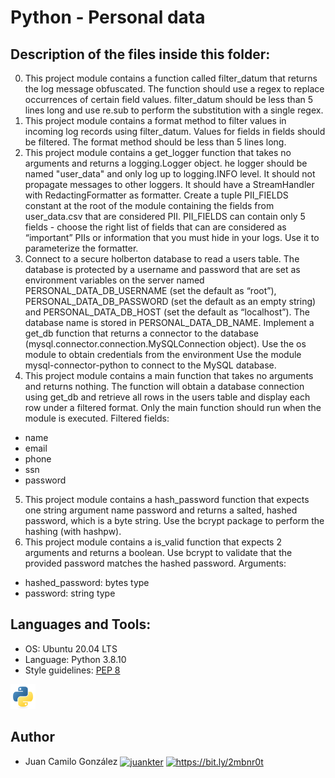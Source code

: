 # Python - Personal data

## Description of the files inside this folder:


0. This project module contains a function called filter_datum that returns the log message obfuscated. The function should use a regex to replace occurrences of certain field values.
filter_datum should be less than 5 lines long and use re.sub to perform the substitution with a single regex.
1.  This project module contains a format method to filter values in incoming log records using filter_datum. Values for fields in fields should be filtered. The format method should be less than 5 lines long.
2.  This project module contains a get_logger function that takes no arguments and returns a logging.Logger object. he logger should be named "user_data" and only log up to logging.INFO level. It should not propagate messages to other loggers. It should have a StreamHandler with RedactingFormatter as formatter.
Create a tuple PII_FIELDS constant at the root of the module containing the fields from user_data.csv that are considered PII. PII_FIELDS can contain only 5 fields - choose the right list of fields that can are considered as “important” PIIs or information that you must hide in your logs. Use it to parameterize the formatter.
3. Connect to a secure holberton database to read a users table. The database is protected by a username and password that are set as environment variables on the server named PERSONAL_DATA_DB_USERNAME (set the default as “root”), PERSONAL_DATA_DB_PASSWORD (set the default as an empty string) and PERSONAL_DATA_DB_HOST (set the default as “localhost”). The database name is stored in PERSONAL_DATA_DB_NAME. Implement a get_db function that returns a connector to the database (mysql.connector.connection.MySQLConnection object). Use the os module to obtain credentials from the environment
Use the module mysql-connector-python to connect to the MySQL database.
4. This project module contains a main function that takes no arguments and returns nothing. The function will obtain a database connection using get_db and retrieve all rows in the users table and display each row under a filtered format. Only the main function should run when the module is executed. 
Filtered fields:
- name
- email
- phone
- ssn
- password
5. This project module contains a hash_password function that expects one string argument name password and returns a salted, hashed password, which is a byte string. Use the bcrypt package to perform the hashing (with hashpw).
6. This project module contains a is_valid function that expects 2 arguments and returns a boolean. Use bcrypt to validate that the provided password matches the hashed password.
Arguments:
- hashed_password: bytes type
- password: string type


## Languages and Tools:

- OS: Ubuntu 20.04 LTS
- Language: Python 3.8.10
- Style guidelines: [PEP 8](https://www.python.org/dev/peps/pep-0008/)

<p align="left"> <a href="https://www.python.org" target="_blank" rel="noreferrer"> <img src="https://raw.githubusercontent.com/devicons/devicon/master/icons/python/python-original.svg" alt="python" width="40" height="40"/> </a> </p>


## Author

- Juan Camilo González <a href="https://twitter.com/juankter" target="blank"><img align="center" src="https://raw.githubusercontent.com/rahuldkjain/github-profile-readme-generator/master/src/images/icons/Social/twitter.svg" alt="juankter" height="30" width="40" /></a>
<a href="https://bit.ly/2MBNR0t" target="blank"><img align="center" src="https://raw.githubusercontent.com/rahuldkjain/github-profile-readme-generator/master/src/images/icons/Social/linked-in-alt.svg" alt="https://bit.ly/2mbnr0t" height="30" width="40" /></a>
